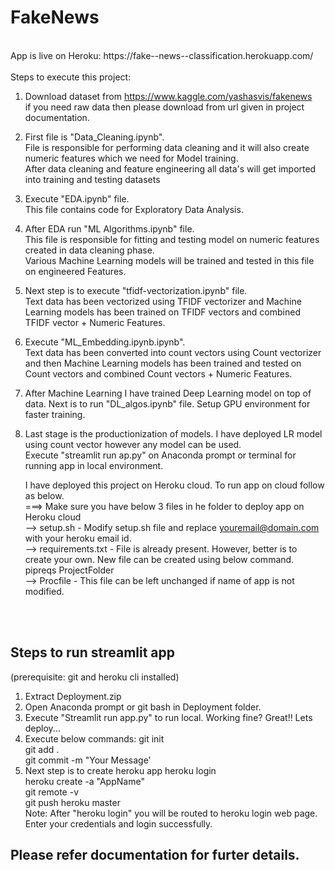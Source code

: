 # FakeNews
</br>
App is live on Heroku: https://fake--news--classification.herokuapp.com/
</br></br>
Steps to execute this project:</br>

1. Download dataset from https://www.kaggle.com/yashasvis/fakenews </br>
	if you need raw data then please download from url given in project documentation.</br>
	
2. First file is "Data_Cleaning.ipynb". </br>
	File is responsible for performing data cleaning and it will also create numeric features which we need for Model training. </br>
	After data cleaning and feature engineering all data's will get imported into training and testing datasets</br>

3. Execute "EDA.ipynb" file.</br>
	This file contains code for Exploratory Data Analysis.</br>

4. After EDA run "ML Algorithms.ipynb" file.</br>
	This file is responsible for fitting and testing model on numeric features created in data cleaning phase.</br>
	Various Machine Learning models will be trained and tested in this file on engineered Features.</br>

5. Next step is to execute "tfidf-vectorization.ipynb" file.</br>
	Text data has been vectorized using TFIDF vectorizer and Machine Learning models has been trained on TFIDF vectors and combined TFIDF vector + Numeric Features.</br>

6. Execute "ML_Embedding.ipynb.ipynb".</br>
	Text data has been converted into count vectors using Count vectorizer and then Machine Learning models has been trained and tested on Count vectors and combined Count vectors + Numeric Features.</br>

7. After Machine Learning I have trained Deep Learning model on top of data. Next is to run "DL_algos.ipynb" file. Setup GPU environment for faster training.</br>

8. Last stage is the productionization of models. I have deployed LR model using count vector however any model can be used.</br>
	Execute "streamlit run ap.py" on Anaconda prompt or terminal for running app in local environment. </br>
	
	I have deployed this project on Heroku cloud. To run app on cloud follow as below.</br>
===> Make sure you have below 3 files in he folder to deploy app on Heroku cloud</br>
--> setup.sh - Modify setup.sh file and replace youremail@domain.com with your heroku email id.</br>
--> requirements.txt - File is already present. However, better is to create your own.  New file can be created using below command.</br>
 						 pipreqs ProjectFolder</br>
--> Procfile - This file can be left unchanged if name of app is not modified.</br>

</br></br>
## Steps to run streamlit app
(prerequisite: git and heroku cli installed)
1. Extract Deployment.zip
2. Open Anaconda prompt or git bash in Deployment folder.
3. Execute "Streamlit run app.py" to run local. Working fine? Great!! Lets deploy...
4. Execute below commands: 
		git init </br>
		git add .</br>
		git commit -m "Your Message'</br>
3. Next step is to create heroku app
		heroku login </br>
		heroku create -a "AppName" </br>
		git remote -v </br>
		git push heroku master </br>
	Note: After "heroku login" you will be routed to heroku login web page. Enter your credentials and login successfully.
	
## Please refer documentation for furter details.

